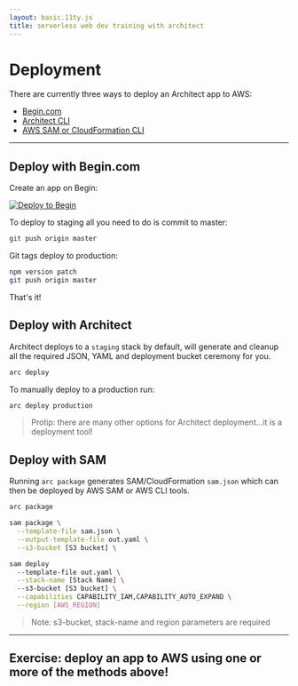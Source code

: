 ```yaml
---
layout: basic.11ty.js
title: serverless web dev training with architect
---
```


# Deployment

There are currently three ways to deploy an Architect app to AWS:

- <a href=#deploy-begin>Begin.com</a>
- <a href=#deploy-arc>Architect CLI</a>
- <a href=#deploy-sam>AWS SAM or CloudFormation CLI</a>

---

<h2 id=deploy-begin>Deploy with Begin.com</h2>

Create an app on Begin:

[![Deploy to Begin](https://static.begin.com/deploy-to-begin.svg)](https://begin.com/apps/create?template=https://github.com/begin-examples/node-minimal)

To deploy to staging all you need to do is commit to master:

```bash
git push origin master
```

Git tags deploy to production:

```bash
npm version patch 
git push origin master
```

That's it!

<h2 id=deploy-arc>Deploy with Architect</h2>

Architect deploys to a `staging` stack by default, will generate and cleanup all the required JSON, YAML and deployment bucket ceremony for you.

```bash
arc deploy
```

To manually deploy to a production run:

```bash
arc deploy production
```

> Protip: there are many other options for Architect deployment…it is a deployment tool!

<h2 id=deploy-sam>Deploy with SAM</h2>

Running `arc package` generates SAM/CloudFormation `sam.json` which can then be deployed by AWS SAM or AWS CLI tools.

```bash
arc package

sam package \
  --template-file sam.json \
  --output-template-file out.yaml \
  --s3-bucket [S3 bucket] \

sam deploy 
  --template-file out.yaml \
  --stack-name [Stack Name] \ 
  --s3-bucket [S3 bucket] \
  --capabilities CAPABILITY_IAM,CAPABILITY_AUTO_EXPAND \
  --region [AWS_REGION]
```
> Note: s3-bucket, stack-name and region parameters are required

---

## Exercise: deploy an app to AWS using one or more of the methods above!
